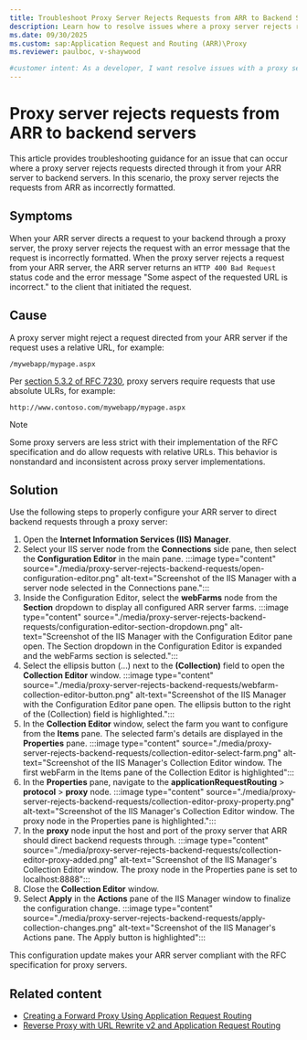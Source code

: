 ```yaml
---
title: Troubleshoot Proxy Server Rejects Requests from ARR to Backend Servers
description: Learn how to resolve issues where a proxy server rejects requests directed through it from your ARR to backend servers.
ms.date: 09/30/2025
ms.custom: sap:Application Request and Routing (ARR)\Proxy
ms.reviewer: paulboc, v-shaywood

#customer intent: As a developer, I want resolve issues with a proxy server rejecting requests from ARR to my backend servers. This issue is preventing me from using a proxy server between my ARR server and backend.
---
```


# Proxy server rejects requests from ARR to backend servers

This article provides troubleshooting guidance for an issue that can occur where a proxy server rejects requests directed through it from your ARR server to backend servers. In this scenario, the proxy server rejects the requests from ARR as incorrectly formatted.

## Symptoms

When your ARR server directs a request to your backend through a proxy server, the proxy server rejects the request with an error message that the request is incorrectly formatted. When the proxy server rejects a request from your ARR server, the ARR server returns an `HTTP 400 Bad Request` status code and the error message "Some aspect of the requested URL is incorrect." to the client that initiated the request.

## Cause

A proxy server might reject a request directed from your ARR server if the request uses a relative URL, for example:

```http
/mywebapp/mypage.aspx
```

Per [section 5.3.2 of RFC 7230](https://datatracker.ietf.org/doc/html/rfc7230#section-5.3.2), proxy servers require requests that use absolute ULRs, for example:

```http
http://www.contoso.com/mywebapp/mypage.aspx
```

> [!NOTE]
> Some proxy servers are less strict with their implementation of the RFC specification and do allow requests with relative URLs. This behavior is nonstandard and inconsistent across proxy server implementations.

## Solution

Use the following steps to properly configure your ARR server to direct backend requests through a proxy server:

1. Open the **Internet Information Services (IIS) Manager**.
1. Select your IIS server node from the **Connections** side pane, then select the **Configuration Editor** in the main pane.
   :::image type="content" source="./media/proxy-server-rejects-backend-requests/open-configuration-editor.png" alt-text="Screenshot of the IIS Manager with a server node selected in the Connections pane.":::
1. Inside the Configuration Editor, select the **webFarms** node from the **Section** dropdown to display all configured ARR server farms.
   :::image type="content" source="./media/proxy-server-rejects-backend-requests/configuration-editor-section-dropdown.png" alt-text="Screenshot of the IIS Manager with the Configuration Editor pane open. The Section dropdown in the Configuration Editor is expanded and the webFarms section is selected.":::
1. Select the ellipsis button (...) next to the **(Collection)** field to open the **Collection Editor** window.
   :::image type="content" source="./media/proxy-server-rejects-backend-requests/webfarm-collection-editor-button.png" alt-text="Screenshot of the IIS Manager with the Configuration Editor pane open. The ellipsis button to the right of the (Collection) field is highlighted.":::
1. In the **Collection Editor** window, select the farm you want to configure from the **Items** pane. The selected farm's details are displayed in the **Properties** pane.
   :::image type="content" source="./media/proxy-server-rejects-backend-requests/collection-editor-select-farm.png" alt-text="Screenshot of the IIS Manager's Collection Editor window. The first webFarm in the Items pane of the Collection Editor is highlighted":::
1. In the **Properties** pane, navigate to the **applicationRequestRouting** > **protocol** > **proxy** node.
   :::image type="content" source="./media/proxy-server-rejects-backend-requests/collection-editor-proxy-property.png" alt-text="Screenshot of the IIS Manager's Collection Editor window. The proxy node in the Properties pane is highlighted.":::
1. In the **proxy** node input the host and port of the proxy server that ARR should direct backend requests through.
   :::image type="content" source="./media/proxy-server-rejects-backend-requests/collection-editor-proxy-added.png" alt-text="Screenshot of the IIS Manager's Collection Editor window. The proxy node in the Properties pane is set to localhost:8888":::
1. Close the **Collection Editor** window.
1. Select **Apply** in the **Actions** pane of the IIS Manager window to finalize the configuration change.
   :::image type="content" source="./media/proxy-server-rejects-backend-requests/apply-collection-changes.png" alt-text="Screenshot of the IIS Manager's Actions pane. The Apply button is highlighted":::

This configuration update makes your ARR server compliant with the RFC specification for proxy servers.

## Related content

- [Creating a Forward Proxy Using Application Request Routing](/iis/extensions/configuring-application-request-routing-arr/creating-a-forward-proxy-using-application-request-routing)
- [Reverse Proxy with URL Rewrite v2 and Application Request Routing](/iis/extensions/url-rewrite-module/reverse-proxy-with-url-rewrite-v2-and-application-request-routing)

